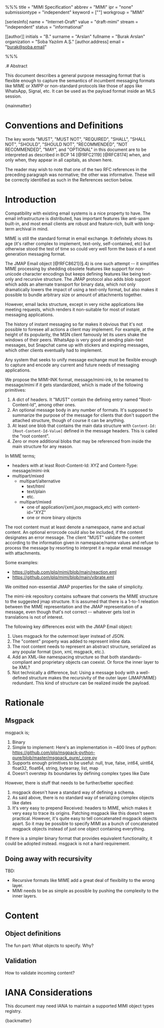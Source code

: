 %%%
title = "MIMI Specification"
abbrev = "MIMI"
ipr = "none"
submissiontype = "independent"
keyword = [""]
workgroup = "MIMI"

[seriesInfo]
name = "Internet-Draft"
value = "draft-mimi"
stream = "independent"
status = "informational"

[[author]]
initials = "B."
surname = "Arslan"
fullname = "Burak Arslan"
organization = "Soba Yazılım A.Ş."
  [author.address]
   email = "burak@soba.email"

%%%


.# Abstract

This document describes a general purpose messaging format that is flexible
enough to capture the semantics of incumbent messaging formats like MIME or XMPP
or non-standard protocols like those of apps like WhatsApp, Signal, etc.
It can be used as the payload format inside an MLS session.

{mainmatter}

# Conventions and Definitions

The key words "MUST", "MUST NOT", "REQUIRED", "SHALL", "SHALL NOT", "SHOULD",
"SHOULD NOT", "RECOMMENDED", "NOT RECOMMENDED", "MAY", and "OPTIONAL" in this
document are to be interpreted as described in BCP 14 [@!RFC2119] [@RFC8174]
when, and only when, they appear in all capitals, as shown here.

The reader may wish to note that one of the two RFC references in the
preceding paragraph was normative; the other was informative. These will
be correctly identified as such in the References section below.

# Introduction

Compatibility with existing email systems is a nice property to have. The email
infrastructure is distributed, has important features like anti-spam built-in,
and most email clients are robust and feature-rich, built with long-term
archival in mind.

MIME is still the standard format in email exchange. It definitely shows its
age (it's rather complex to implement, text-only, self-contained, etc)
but otherwise stood the test of time so could very well form the basis of a next
generation messaging format.

The JMAP Email object [@!RFC8621]\(§.4\) is one such attempt -- it simplifies
MIME processing by shedding obsolete features like support for non-unicode
character encodings but keeps defining features like being text-only and
recursive structure. The JMAP protocol also adds blob support which adds an
alternate transport for binary data, which not only dramatically lowers the
impact of using a text-only format, but also makes it possible to bundle
arbitrary size or amount of attachments together.

However, email lacks structure, except in very niche applications like meeting
requests, which renders it non-suitable for most of instant messaging
applications.

The history of instant messaging so far makes it obvious that it's not possible
to foresee all actions a client may implement. For example, at the height of its
popularity, the MSN client famously let its users shake the windows of their
peers. WhatsApp is very good at sending plain-text messages, but Snapchat came
up with stickers and expiring messages, which other clients eventually had to
implement.

Any system that seeks to unify message exchange must be flexible enough to
capture and encode any current and future needs of messaging applications.

We propose the MIMI-INK format, message/mimi-ink, to be renamed to message/mimi
if it gets standardized, which is made of the following primitives:

1. A dict of headers. It "MUST" contain the defining entry named
   "Root-Content-Id", among other ones.
2. An optional message body in any number of formats. It's supposed to summarize
   the purpose of the message for clients that don't support the attached
   structure, though of course it can be anything.
3. At least one blob that contains the main data structure with
   ``Content-Id: [Root-Content-Id-Value]`` defined in the message headers.
   This is called the "root content".
4. Zero or more additional blobs that may be referenced from inside the main
   structure for any reason.

In MIME terms;

- headers with at least Root-Content-Id: XYZ and Content-Type: message/mimi-ink
- multipart/mixed
    - multipart/alternative
        - text/html
        - text/plain
        - etc.
    - multipart/mixed
        - one of application/{xml,json,msgpack,etc} with content-id="XYZ"
        - one or more binary objects

The root content must at least denote a namespace, name and actual content.
An optional errorcode could also be included, if the content designates an
error message. The client "MUST" validate the content according to the
information given in namespace/name values and refuse to process the message by
resorting to interpret it a regular email message with attachments.

Some examples:

- https://github.com/plq/mimi/blob/main/reaction.eml
- https://github.com/plq/mimi/blob/main/vibrate.eml

We omitted non-essential JMAP properties for the sake of simplicity.

The mimi-ink repository contains software that converts the MIME structure
to the suggested jmap structure. It is assumed that there is a 1-to-1 releation
between the MIME representation and the JMAP representation of a message, even
though that's not correct -- whatever gets lost in translations is not of interest.

The following key differences exist with the JMAP Email object:

1. Uses msgpack for the outermost layer instead of JSON.
2. The "content" property was added to represent inline data.
2. The root content needs to represent an abstract structure, serialized as
   any popular format (json, xml, msgpack, etc.).
3. Add an XML-like namespacing structure so that both standards-compliant
   and proprietary objects can coexist. Or force the inner layer to be XML?
4. Not technically a difference, but: Using a message body with a
   well-defined structure makes the recursivity of
   the outer layer (JMAP/MIME) redundant. This kind of structure can be
   realized inside the payload.

# Rationale

## Msgpack

msgpack is;

1. Binary
2. Simple to implement: Here's an implementation in ~400 lines of python:
   https://github.com/plq/msgpack-python-pure/blob/master/msgpack_pure/_core.py
3. Supports enough primitives to be useful: null, true, false, int64, uint64,
   float32, float64, string, bytearray, list, map
4. Doesn't overstep its boundaries by defining complex types like Date

However, there is stuff that needs to be further/better specified:

1. msgpack doesn't have a standard way of defining a schema.
2. As said above, there is no standard way of serializing complex objects like
   dates
3. It's very easy to prepend Received: headers to MIME, which makes it very
   easy to trace its origins. Patching msgpack like this doesn't seem practical.
   However, it's quite easy to tell concatenated msgpack objects apart. So it
   may be possible to specify MIMI as a bunch of concatenated msgpack objects
   instead of just one object containing everything.

If there is a simpler binary format that provides equivalent functionality,
it could be adopted instead. msgpack is not a hard requirement.

## Doing away with recursivity

TBD:

- Recursive formats like MIME add a great deal of flexibility to the wrong
  layer.
- MIMI needs to be as simple as possible by pushing the complexity to the inner
  layers.

# Content

## Object definitions

The fun part: What objects to specify. Why?

## Validation

How to validate incoming content?

# IANA Considerations

This document may need IANA to maintain a supported MIMI object types registry.

{backmatter}
